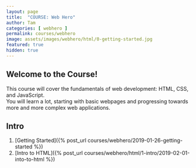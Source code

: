 ```yaml
---
layout: page
title:  "COURSE: Web Hero"
author: Tam
categories: [ webhero ]
permalink: courses/webhero
image: assets/images/webhero/html/0-getting-started.jpg
featured: true
hidden: true
---
```


## Welcome to the Course!
This course will cover the fundamentals of web development: HTML, CSS, and JavaScript.  
You will learn a lot, starting with basic webpages and progressing towards more and more complex web applications.

## Intro
1. [Getting Started]({% post_url courses/webhero/2019-01-26-getting-started %})
2. [Intro to HTML]({% post_url courses/webhero/html/1-intro/2019-02-01-into-to-html %})